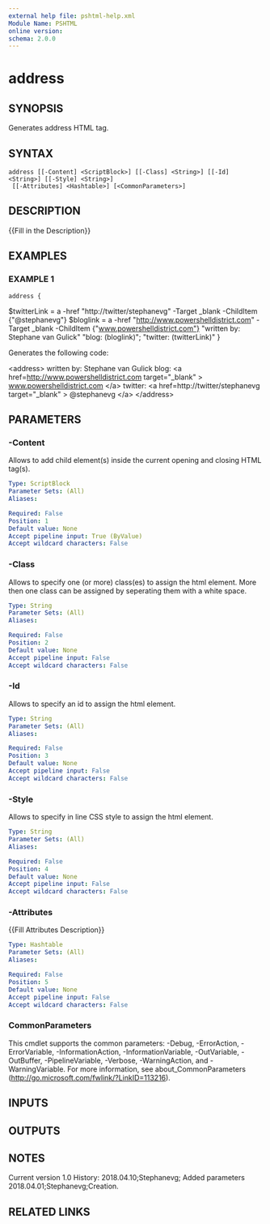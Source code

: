 ```yaml
---
external help file: pshtml-help.xml
Module Name: PSHTML
online version:
schema: 2.0.0
---
```


# address

## SYNOPSIS
Generates address HTML tag.

## SYNTAX

```
address [[-Content] <ScriptBlock>] [[-Class] <String>] [[-Id] <String>] [[-Style] <String>]
 [[-Attributes] <Hashtable>] [<CommonParameters>]
```

## DESCRIPTION
{{Fill in the Description}}

## EXAMPLES

### EXAMPLE 1
```
address {
```

$twitterLink = a -href "http://twitter/stephanevg" -Target _blank -ChildItem {"@stephanevg"}
    $bloglink = a -href "http://www.powershelldistrict.com" -Target _blank -ChildItem {"www.powershelldistrict.com"}
    "written by: Stephane van Gulick"
    "blog: $($bloglink)";
    "twitter: $($twitterLink)"
}

Generates the following code:

\<address\>
    written by: Stephane van Gulick
    blog: \<a href=http://www.powershelldistrict.com target="_blank" \> www.powershelldistrict.com \</a\>
    twitter: \<a href=http://twitter/stephanevg target="_blank" \> @stephanevg \</a\>
\</address\>

## PARAMETERS

### -Content
Allows to add child element(s) inside the current opening and closing HTML tag(s).

```yaml
Type: ScriptBlock
Parameter Sets: (All)
Aliases:

Required: False
Position: 1
Default value: None
Accept pipeline input: True (ByValue)
Accept wildcard characters: False
```

### -Class
Allows to specify one (or more) class(es) to assign the html element.
More then one class can be assigned by seperating them with a white space.

```yaml
Type: String
Parameter Sets: (All)
Aliases:

Required: False
Position: 2
Default value: None
Accept pipeline input: False
Accept wildcard characters: False
```

### -Id
Allows to specify an id to assign the html element.

```yaml
Type: String
Parameter Sets: (All)
Aliases:

Required: False
Position: 3
Default value: None
Accept pipeline input: False
Accept wildcard characters: False
```

### -Style
Allows to specify in line CSS style to assign the html element.

```yaml
Type: String
Parameter Sets: (All)
Aliases:

Required: False
Position: 4
Default value: None
Accept pipeline input: False
Accept wildcard characters: False
```

### -Attributes
{{Fill Attributes Description}}

```yaml
Type: Hashtable
Parameter Sets: (All)
Aliases:

Required: False
Position: 5
Default value: None
Accept pipeline input: False
Accept wildcard characters: False
```

### CommonParameters
This cmdlet supports the common parameters: -Debug, -ErrorAction, -ErrorVariable, -InformationAction, -InformationVariable, -OutVariable, -OutBuffer, -PipelineVariable, -Verbose, -WarningAction, and -WarningVariable.
For more information, see about_CommonParameters (http://go.microsoft.com/fwlink/?LinkID=113216).

## INPUTS

## OUTPUTS

## NOTES
Current version 1.0
   History:
       2018.04.10;Stephanevg; Added parameters
       2018.04.01;Stephanevg;Creation.

## RELATED LINKS
